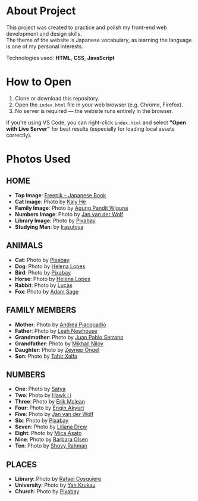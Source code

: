 # About Project
This project was created to practice and polish my front-end web development and design skills.  
The theme of the website is Japanese vocabulary, as learning the language is one of my personal interests.

Technologies used: **HTML**, **CSS**, **JavaScript**

# How to Open

1. Clone or download this repository.
2. Open the `index.html` file in your web browser (e.g. Chrome, Firefox).
3. No server is required — the website runs entirely in the browser.

If you're using VS Code, you can right-click `index.html` and select **"Open with Live Server"** for best results (especially for loading local assets correctly).

# Photos Used

## HOME

- **Top Image**: [Freepik – Japanese Book](https://www.freepik.com/free-photo/ethnicity-japan-paintbrush-background-culture-pen_1205866.htm#fromView=search&page=2&position=21&uuid=e4f45a5f-4a19-4a85-a805-63f3ffc7421d&query=japanese+book)
- **Cat Image**: Photo by [Kaly He](https://www.pexels.com/photo/a-cute-cat-near-the-yellow-railing-14232935/)
- **Family Image**: Photo by [Agung Pandit Wiguna](https://www.pexels.com/photo/family-sitting-on-grass-near-building-1128316/)
- **Numbers Image**: Photo by [Jan van der Wolf](https://www.pexels.com/photo/numbers-on-a-concrete-floor-7438447/)
- **Library Image**: Photo by [Pixabay](https://www.pexels.com/photo/library-high-angle-photro-159775/)
- **Studying Man**: by [Irasutoya](https://www.irasutoya.com/2017/02/blog-post_714.html)

## ANIMALS

- **Cat**: Photo by [Pixabay](https://www.pexels.com/photo/close-up-zdjecie-zoltego-i-bialego-kota-57416/)
- **Dog**: Photo by [Helena Lopes](https://www.pexels.com/photo/short-coated-tan-dog-2253275/)
- **Bird**: Photo by [Pixabay](https://www.pexels.com/photo/shallow-focus-photography-of-gray-and-orange-bird-416179/)
- **Horse**: Photo by [Helena Lopes](https://www.pexels.com/photo/1996332/)
- **Rabbit**: Photo by [Lucas](https://www.pexels.com/photo/zdjecie-rabbit-3730206/)
- **Fox**: Photo by [Adam Sage](https://www.pexels.com/photo/lis-brazowy-i-szary-2662240/)

## FAMILY MEMBERS

- **Mother**: Photo by [Andrea Piacquadio](https://www.pexels.com/photo/woman-in-gray-sweater-carrying-toddler-in-white-button-up-shirt-755049/)
- **Father**: Photo by [Leah Newhouse](https://www.pexels.com/photo/man-holding-hands-with-baby-while-walking-through-pathway-facing-sunlight-691047/)
- **Grandmother**: Photo by [Juan Pablo Serrano](https://www.pexels.com/photo/woman-holding-baby-near-window-1109238/)
- **Grandfather**: Photo by [Mikhail Nilov](https://www.pexels.com/photo/a-young-boy-embracing-his-grandfather-8317744/)
- **Daughter**: Photo by [Zeynep Öngel](https://www.pexels.com/photo/joyful-child-outdoors-in-summer-dress-33019602/)
- **Son**: Photo by [Tahir Xəlfə](https://www.pexels.com/photo/young-boy-painting-outdoors-with-tablet-assistance-33029332/)

## NUMBERS

- **One**: Photo by [Satya](https://www.pexels.com/photo/vintage-racing-motorbike-19983093/)
- **Two**: Photo by [Hawk i i](https://www.pexels.com/photo/american-footballer-in-helmet-18924643/)
- **Three**: Photo by [Erik Mclean](https://www.pexels.com/photo/close-up-of-a-number-three-sign-on-a-wall-9011378/)
- **Four**: Photo by [Engin Akyurt](https://www.pexels.com/photo/a-lighted-number-candle-on-a-black-background-15271755/)
- **Five**: Photo by [Jan van der Wolf](https://www.pexels.com/photo/speed-limit-road-sign-on-a-tiled-wall-19356540/)
- **Six**: Photo by [Pixabay](https://www.pexels.com/photo/swimming-pool-lane-6-empty-261060/)
- **Seven**: Photo by [Liliana Drew](https://www.pexels.com/photo/subway-information-sign-in-close-up-8554363/)
- **Eight**: Photo by [Mica Asato](https://www.pexels.com/photo/woman-wearing-sports-attire-on-football-field-1198168/)
- **Nine**: Photo by [Barbara Olsen](https://www.pexels.com/photo/brown-and-white-horse-in-brown-wooden-cage-7882301/)
- **Ten**: Photo by [Shovy Rahman](https://www.pexels.com/photo/teal-red-and-white-die-cast-model-of-racing-car-92615/)

## PLACES

- **Library**: Photo by [Rafael Cosquiere](https://www.pexels.com/photo/chair-beside-book-shelves-2041540/)
- **University**: Photo by [Yan Krukau](https://www.pexels.com/photo/a-class-having-a-recitation-8199166/)
- **Church**: Photo by [Pixabay](https://www.pexels.com/photo/cathedral-interior-religious-with-benches-empty-in-back-218480/)
